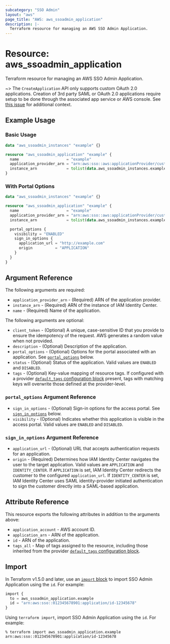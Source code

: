 ```yaml
---
subcategory: "SSO Admin"
layout: "aws"
page_title: "AWS: aws_ssoadmin_application"
description: |-
  Terraform resource for managing an AWS SSO Admin Application.
---
```

# Resource: aws_ssoadmin_application

Terraform resource for managing an AWS SSO Admin Application.

~> The `CreateApplication` API only supports custom OAuth 2.0 applications.
Creation of 3rd party SAML or OAuth 2.0 applications require setup to be done through the associated app service or AWS console.
See [this issue](https://github.com/hashicorp/terraform-provider-aws/issues/34813#issuecomment-1910380297) for additional context.

## Example Usage

### Basic Usage

```terraform
data "aws_ssoadmin_instances" "example" {}

resource "aws_ssoadmin_application" "example" {
  name                     = "example"
  application_provider_arn = "arn:aws:sso::aws:applicationProvider/custom"
  instance_arn             = tolist(data.aws_ssoadmin_instances.example.arns)[0]
}
```

### With Portal Options

```terraform
data "aws_ssoadmin_instances" "example" {}

resource "aws_ssoadmin_application" "example" {
  name                     = "example"
  application_provider_arn = "arn:aws:sso::aws:applicationProvider/custom"
  instance_arn             = tolist(data.aws_ssoadmin_instances.example.arns)[0]

  portal_options {
    visibility = "ENABLED"
    sign_in_options {
      application_url = "http://example.com"
      origin          = "APPLICATION"
    }
  }
}
```

## Argument Reference

The following arguments are required:

* `application_provider_arn` - (Required) ARN of the application provider.
* `instance_arn` - (Required) ARN of the instance of IAM Identity Center.
* `name` - (Required) Name of the application.

The following arguments are optional:

* `client_token` - (Optional) A unique, case-sensitive ID that you provide to ensure the idempotency of the request. AWS generates a random value when not provided.
* `description` - (Optional) Description of the application.
* `portal_options` - (Optional) Options for the portal associated with an application. See [`portal_options`](#portal_options-argument-reference) below.
* `status` - (Optional) Status of the application. Valid values are `ENABLED` and `DISABLED`.
* `tags` - (Optional) Key-value mapping of resource tags. If configured with a provider [`default_tags` configuration block](/docs/providers/aws/index.html#default_tags-configuration-block) present, tags with matching keys will overwrite those defined at the provider-level.

### `portal_options` Argument Reference

* `sign_in_options` - (Optional) Sign-in options for the access portal. See [`sign_in_options`](#sign_in_options-argument-reference) below.
* `visibility` - (Optional) Indicates whether this application is visible in the access portal. Valid values are `ENABLED` and `DISABLED`.

### `sign_in_options` Argument Reference

* `application_url` - (Optional) URL that accepts authentication requests for an application.
* `origin` - (Required) Determines how IAM Identity Center navigates the user to the target application.
Valid values are `APPLICATION` and `IDENTITY_CENTER`.
If `APPLICATION` is set, IAM Identity Center redirects the customer to the configured `application_url`.
If `IDENTITY_CENTER` is set, IAM Identity Center uses SAML identity-provider initiated authentication to sign the customer directly into a SAML-based application.

## Attribute Reference

This resource exports the following attributes in addition to the arguments above:

* `application_account` - AWS account ID.
* `application_arn` - ARN of the application.
* `id` - ARN of the application.
* `tags_all` - Map of tags assigned to the resource, including those inherited from the provider [`default_tags` configuration block](/docs/providers/aws/index.html#default_tags-configuration-block).

## Import

In Terraform v1.5.0 and later, use an [`import` block](https://developer.hashicorp.com/terraform/language/import) to import SSO Admin Application using the `id`. For example:

```terraform
import {
  to = aws_ssoadmin_application.example
  id = "arn:aws:sso::012345678901:application/id-12345678"
}
```

Using `terraform import`, import SSO Admin Application using the `id`. For example:

```console
% terraform import aws_ssoadmin_application.example arn:aws:sso::012345678901:application/id-12345678
```
